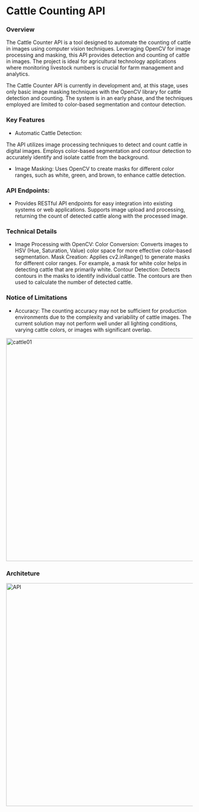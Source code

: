 # Cattle Counting API

### Overview

The Cattle Counter API is a tool designed to automate the counting of cattle in images using computer vision techniques. Leveraging OpenCV for image processing and masking, this API provides detection and counting of cattle in images. The project is ideal for agricultural technology applications where monitoring livestock numbers is crucial for farm management and analytics.

The Cattle Counter API is currently in development and, at this stage, uses only basic image masking techniques with the OpenCV library for cattle detection and counting. The system is in an early phase, and the techniques employed are limited to color-based segmentation and contour detection.

### Key Features

* Automatic Cattle Detection:

The API utilizes image processing techniques to detect and count cattle in digital images.
Employs color-based segmentation and contour detection to accurately identify and isolate cattle from the background.

* Image Masking:
Uses OpenCV to create masks for different color ranges, such as white, green, and brown, to enhance cattle detection.

### API Endpoints:

* Provides RESTful API endpoints for easy integration into existing systems or web applications.
Supports image upload and processing, returning the count of detected cattle along with the processed image.

### Technical Details

* Image Processing with OpenCV:
Color Conversion: Converts images to HSV (Hue, Saturation, Value) color space for more effective color-based segmentation.
Mask Creation: Applies cv2.inRange() to generate masks for different color ranges. For example, a mask for white color helps in detecting cattle that are primarily white.
Contour Detection: Detects contours in the masks to identify individual cattle. The contours are then used to calculate the number of detected cattle.

### Notice of Limitations

* Accuracy: The counting accuracy may not be sufficient for production environments due to the complexity and variability of cattle images. The current solution may not perform well under all lighting conditions, varying cattle colors, or images with significant overlap.

<img src="https://github.com/user-attachments/assets/db576e4b-53d8-4aa8-85f9-335dd524f2cf" alt="cattle01" width="600"/>

### Architeture

<img src="https://github.com/user-attachments/assets/5aa6b83b-74a4-41aa-9f3e-daceaf33611c" alt="API" width="600"/>

